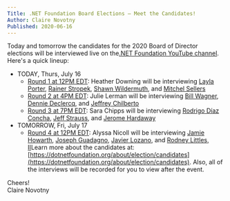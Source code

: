 ```yaml
---
Title: .NET Foundation Board Elections – Meet the Candidates!
Author: Claire Novotny
Published: 2020-06-16
---
```


Today and tomorrow the candidates for the 2020 Board of Director elections will be interviewed live on the[.NET Foundation YouTube channel](https://www.youtube.com/playlist?list=PL1rZQsJPBU2Qjz-agkBKHon6BRnqlsoPN). Here's a quick lineup:

* TODAY, Thurs, July 16
  * [Round 1 at 12PM EDT](https://www.youtube.com/watch?v=3VH4wbQkW2c&list=PL1rZQsJPBU2Qjz-agkBKHon6BRnqlsoPN&index=3&t=0s): Heather Downing will be interviewing [Layla Porter](https://dotnetfoundation.org/about/election/campaign-2020/layla-porter), [Rainer Stropek](https://dotnetfoundation.org/about/election/campaign-2020/rainer-stropek), [Shawn Wildermuth](https://dotnetfoundation.org/about/election/campaign-2020/shawn-wildermuth), and [Mitchel Sellers](https://dotnetfoundation.org/about/election/campaign-2020/mitchel-sellers)
  * [Round 2 at 4PM EDT](https://www.youtube.com/watch?v=YAb93toP7Sw&list=PL1rZQsJPBU2Qjz-agkBKHon6BRnqlsoPN&index=4&t=0s): Julie Lerman will be interviewing [Bill Wagner](https://dotnetfoundation.org/about/election/campaign-2020/bill-wagner), [Dennie Declercq](https://dotnetfoundation.org/about/election/campaign-2020/dennie-declercq), and [Jeffrey Chilberto](https://dotnetfoundation.org/about/election/campaign-2020/jeffrey-chilberto)
  * [Round 3 at 7PM EDT](https://www.youtube.com/watch?v=Vm-mZqB7WoI&list=PL1rZQsJPBU2Qjz-agkBKHon6BRnqlsoPN&index=2&t=0s): Sara Chipps will be interviewing [Rodrigo Díaz Concha](https://dotnetfoundation.org/about/election/campaign-2020/rodrigo-diaz-concha), [Jeff Strauss](https://dotnetfoundation.org/about/election/campaign-2020/jeff-strauss), and [Jerome Hardaway](https://dotnetfoundation.org/about/election/campaign-2020/jerome-hardaway)
* TOMORROW, Fri, July 17
  * [Round 4 at 12PM EDT](https://www.youtube.com/watch?v=qyjJ-wSqVeI&list=PL1rZQsJPBU2Qjz-agkBKHon6BRnqlsoPN&index=1): Alyssa Nicoll will be interviewing [Jamie Howarth](https://dotnetfoundation.org/about/election/campaign-2020/jamie-howarth), [Joseph Guadagno](https://dotnetfoundation.org/about/election/campaign-2020/joseph-guadagno), [Javier Lozano](https://dotnetfoundation.org/about/election/campaign-2020/javier-lozano), and [Rodney Littles, II](https://dotnetfoundation.org/about/election/campaign-2020/rodney-littles-ii)Learn more about the candidates at: [https://dotnetfoundation.org/about/election/candidates](https://dotnetfoundation.org/about/election/candidates). Also, all of the interviews will be recorded for you to view after the event.  
  
Cheers!  
Claire Novotny